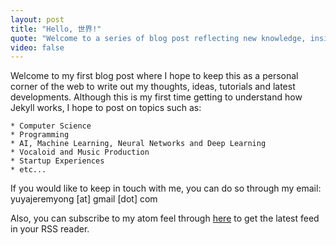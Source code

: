 ```yaml
---
layout: post
title: "Hello, 世界!"
quote: "Welcome to a series of blog post reflecting new knowledge, insight and thoughts on various topics."
video: false
---
```


Welcome to my first blog post where I hope to keep this as a personal corner of the web to write out my thoughts, ideas, tutorials and latest developments. Although this is my first time getting to understand how Jekyll works, I hope to post on topics such as:

    * Computer Science
    * Programming
    * AI, Machine Learning, Neural Networks and Deep Learning
    * Vocaloid and Music Production
    * Startup Experiences
    * etc...

If you would like to keep in touch with me, you can do so through my email: yuyajeremyong [at] gmail [dot] com

Also, you can subscribe to my atom feel through [here](http://yutarochan.github.io/atom.xml) to get the latest feed in your RSS reader.
